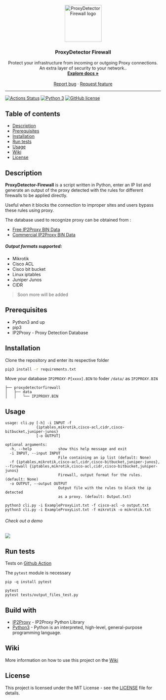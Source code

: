 <p align="center">
  <a href="https://github.com/Juvenal-Yescas/ProxyDetector-Firewall/">
    <img src="https://www.iconfinder.com/icons/4417121/download/png/512" alt="ProxyDetector Firewall logo" width="119" height="119">
  </a>
</p>

<h3 align="center">ProxyDetector Firewall</h3>

<p align="center">
  Protect your infrastructure from incoming or outgoing Proxy connections. An extra layer of security to your network..
  <br>
  <a href="https://github.com/Juvenal-Yescas/ProxyDetector-Firewall/wiki/"><strong>Explore docs »</strong></a>
  <br>
  <br>
  <a href="https://github.com/Juvenal-Yescas/ProxyDetector-Firewall/issues">Report bug</a>
  ·
  <a href="https://github.com/Juvenal-Yescas/ProxyDetector-Firewall/issues">Request feature</a>
</p>

--- 
  [![Actions Status](https://github.com/Juvenal-Yescas/ProxyDetector-Firewall/workflows/Build/badge.svg)](https://github.com/Juvenal-Yescas/ProxyDetector-Firewall/actions)
  [![Python 3](https://img.shields.io/badge/python-3.0+-green.svg)](https://www.python.org/download/releases/3.0/)
  [![GitHub license](https://img.shields.io/badge/license-MIT-blue.svg)](https://github.com/Juvenal-Yescas/ProxyDetector-Firewall/blob/master/LICENSE)

## Table of contents

- [Description](#description)
- [Prerequisites](#prerequisites)
- [Installation](#installation)
- [Run tests](#run-tests)
- [Usage](#usage)
- [Wiki](#wiki)
- [License](#license)

## Description 

**ProxyDetector-Firewall** is a script written in Python, enter an IP list and generate an output of the proxy detected with the rules for different firewalls to be applied directly.

Useful when it blocks the connection to improper sites and users bypass these rules using proxy.

The database used to recognize proxy can be obtained from :

 * [Free IP2Proxy BIN Data](https://lite.ip2location.com/ip2proxy-lite)
 * [Commercial IP2Proxy BIN Data](https://www.ip2location.com/database/ip2proxy)

##### Output formats supported:

* Mikrotik
* Cisco ACL
* Cisco bit bucket
* Linux iptables
* Juniper Junos
* CIDR

> Soon more will be added

## Prerequisites

* Python3 and up
* pip3
* IP2Proxy - Proxy Detection Database

## Installation

Clone the repository and enter its respective folder

```bash
pip3 install -r requirements.txt
```

Move your database `IP2PROXY-P[xxxx].BIN` to foder `/data/` as `IP2PROXY.BIN`
```
├── proxydetectorfirewall
│   ├── data
│   │   └── IP2PROXY.BIN
```

## Usage

```
usage: cli.py [-h] -i INPUT -f
              {iptables,mikrotik,cisco-acl,cidr,cisco-bitbucket,juniper-junos}
              [-o OUTPUT]

optional arguments:
  -h, --help            show this help message and exit
  -i INPUT, --input INPUT
                        File containing an ip list (default: None)
  -f {iptables,mikrotik,cisco-acl,cidr,cisco-bitbucket,juniper-junos}, --firewall {iptables,mikrotik,cisco-acl,cidr,cisco-bitbucket,juniper-junos}
                        Firewall, output format for the rules. (default: None)
  -o OUTPUT, --output OUTPUT
                        Output file with the rules to block the ip detected
                        as a proxy. (default: Output.txt)
```

```
python3 cli.py -i ExampleProxyList.txt -f cisco-acl -o output.txt
python3 cli.py -i ExampleProxyList.txt -f mikrotik -o mikrotik.txt
```
###### Check out a demo

<a href="https://asciinema.org/a/qYuOoEJNzwsw1uRhf5g5hi4B6" target="_blank"><img src="https://asciinema.org/a/qYuOoEJNzwsw1uRhf5g5hi4B6.svg" /></a>

## Run tests

Tests on [Github Action](https://github.com/Juvenal-Yescas/ip2location-action/actions)

The `pytest` module is necessary

```
pip -q install pytest

pytest
pytest tests/output_files_test.py
```

## Build with

* [IP2Proxy](https://github.com/ip2location/ip2proxy-python) - IP2Proxy Python Library
* [Python3](https://www.python.org/download/releases/3.0/) - Python is an interpreted, high-level, general-purpose programming language. 

## Wiki

More information on how to use this project on the  [Wiki](https://github.com/Juvenal-Yescas/ProxyDetector-Firewall/wiki)

## License

This project is licensed under the MIT License - see the [LICENSE](LICENSE) file for details.
